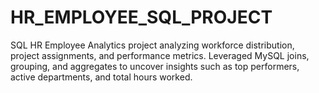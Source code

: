 # HR_EMPLOYEE_SQL_PROJECT
SQL HR Employee Analytics project analyzing workforce distribution, project assignments, and performance metrics. Leveraged MySQL joins, grouping, and aggregates to uncover insights such as top performers, active departments, and total hours worked.
